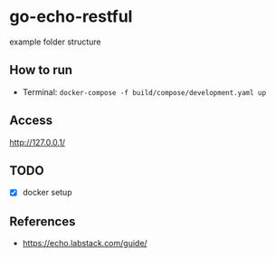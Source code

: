 # go-echo-restful

example folder structure

## How to run
- Terminal: `docker-compose -f build/compose/development.yaml up`

## Access
http://127.0.0.1/

## TODO
- [x] docker setup

## References
- https://echo.labstack.com/guide/